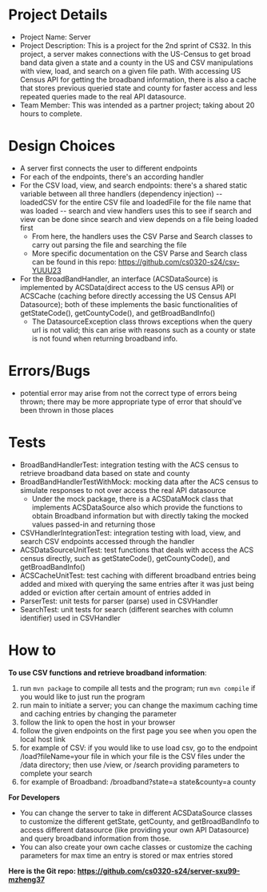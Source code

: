 # Project Details
* Project Name: Server
* Project Description: This is a project for the 2nd sprint of CS32. In this project, a server makes connections with the US-Census to get broad band data given a state and a county in the US and CSV manipulations with view, load, and search on a given file path. With accessing US Census API for getting the broadband information, there is also a cache that stores previous queried state and county for faster access and less repeated queries made to the real API datasource. 
* Team Member: This was intended as a partner project; taking about 20 hours to complete. 

# Design Choices
* A server first connects the user to different endpoints 
* For each of the endpoints, there's an according handler
* For the CSV load, view, and search endpoints: there's a shared static variable between all three handlers (dependency injection) -- loadedCSV for the entire CSV file and loadedFile for the file name that was loaded -- search and view handlers uses this to see if search and view can be done since search and view depends on a file being loaded first 
    * From here, the handlers uses the CSV Parse and Search classes to carry out parsing the file and searching the file 
    * More specific documentation on the CSV Parse and Search class can be found in this repo: https://github.com/cs0320-s24/csv-YUUU23
* For the BroadBandHandler, an interface (ACSDataSource) is implemented by ACSData(direct access to the US census API) or ACSCache (caching before directly accessing the US Census API Datasource); both of these implements the basic functionalities of getStateCode(), getCountyCode(), and getBroadBandInfo()  
  * The DatasourceException class throws exceptions when the query url is not valid; this can arise with reasons such as a county or state is not found when returning broadband info. 

# Errors/Bugs
* potential error may arise from not the correct type of errors being thrown; there may be more appropriate type of error that should've been thrown in those places

# Tests
* BroadBandHandlerTest: integration testing with the ACS census to retrieve broadband data based on state and county 
* BroadBandHandlerTestWithMock: mocking data after the ACS census to simulate responses to not over access the real API datasource 
  * Under the mock package, there is a ACSDataMock class that implements ACSDataSource also which provide the functions to obtain Broadband information but with directly taking the mocked values passed-in and returning those
* CSVHandlerIntegrationTest: integration testing with load, view, and search CSV endpoints accessed through the handler
* ACSDataSourceUnitTest: test functions that deals with access the ACS census directly, such as getStateCode(), getCountyCode(), and getBroadBandInfo()
* ACSCacheUnitTest: test caching with different broadband entries being added and mixed with querying the same entries after it was just being added or eviction after certain amount of entries added in
* ParserTest: unit tests for parser (parse) used in CSVHandler 
* SearchTest: unit tests for search (different searches with column identifier) used in CSVHandler

# How to
**To use CSV functions and retrieve broadband information**:
1) run ``mvn package`` to compile all tests and the program; run ``mvn compile`` if you would like to just run the program
2) run main to initiate a server; you can change the maximum caching time and caching entries by changing the parameter
3) follow the link to open the host in your browser
4) follow the given endpoints on the first page you see when you open the local host link
5) for example of CSV: if you would like to use load csv, go to the endpoint /load?fileName=your file in which your file is the CSV files under the /data directory; then use /view, or /search providing parameters to complete your search
6) for example of Broadband: /broadband?state=a state&county=a county

**For Developers**
* You can change the server to take in different ACSDataSource classes to customize the different getState, getCounty, and getBroadBandInfo to access different datasource (like providing your own API Datasource) and query broadband information from those. 
* You can also create your own cache classes or customize the caching parameters for max time an entry is stored or max entries stored

**Here is the Git repo: https://github.com/cs0320-s24/server-sxu99-mzheng37**